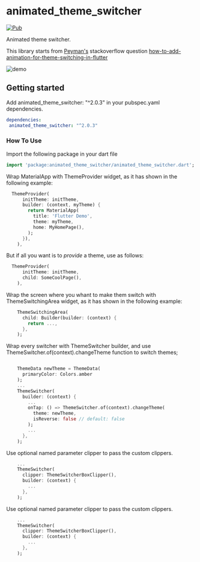 # animated_theme_switcher

[![Pub](https://img.shields.io/pub/v/animated_theme_switcher.svg)](https://pub.dartlang.org/packages/animated_theme_switcher)


Animated theme switcher.

This library starts from [Peyman's](https://stackoverflow.com/users/4910935/peyman) stackoverflow question [how-to-add-animation-for-theme-switching-in-flutter](https://stackoverflow.com/questions/60897816/how-to-add-animation-for-theme-switching-in-flutter)

![demo](demo.gif)

## Getting started

Add animated_theme_switcher: "^2.0.3" in your pubspec.yaml dependencies.

```yaml
dependencies:
 animated_theme_switcher: "^2.0.3"
```

### How To Use

Import the following package in your dart file

```dart
import 'package:animated_theme_switcher/animated_theme_switcher.dart';
```

Wrap MaterialApp with ThemeProvider widget, as it has shown in the following example:

```dart
  ThemeProvider(
      initTheme: initTheme,
      builder: (context, myTheme) {
        return MaterialApp(
          title: 'Flutter Demo',
          theme: myTheme,
          home: MyHomePage(),
        );
      }),
    ),
```

But if all you want is to _provide_ a theme, use as follows:

```dart
  ThemeProvider(
      initTheme: initTheme,
      child: SomeCoolPage(),
    ),
```

Wrap the screen where you whant to make them switch with ThemeSwitchingArea widget, as it has shown in the following example: 

```dart
    ThemeSwitchingArea(
      child: Builder(builder: (context) {
        return ...,
      },
    );
```


Wrap every switcher with ThemeSwitcher builder, and use ThemeSwitcher.of(context).changeTheme function to switch themes;

```dart

    ThemeData newTheme = ThemeData(
      primaryColor: Colors.amber
    );
    ...
    ThemeSwitcher(
      builder: (context) {
        ...
        onTap: () => ThemeSwitcher.of(context).changeTheme(
          theme: newTheme,
          isReverse: false // default: false 
        );
        ...
      },
    );
```

Use optional named parameter clipper to pass the custom clippers.

```dart
    ...
    ThemeSwitcher(
      clipper: ThemeSwitcherBoxClipper(),
      builder: (context) {
        ...
      },
    );
```

Use optional named parameter clipper to pass the custom clippers.

```dart
    ...
    ThemeSwitcher(
      clipper: ThemeSwitcherBoxClipper(),
      builder: (context) {
        ...
      },
    );
```


```